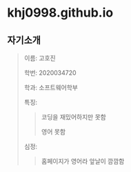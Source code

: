 # khj0998.github.io
## 자기소개
> 이름: 고호진
>
> 학번: 2020034720
>
> 학과: 소프트웨어학부
>
> 특징:
>
>   > 코딩을 재밌어하지만 못함
>   > 
>   > 영어 못함
>
> 심정:
>   > 홈페이지가 영어라 앞날이 깜깜함
